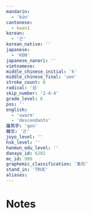 ```yaml
---
mandarin:
  - 'kūn'
cantonese:
  - kwan1
korean:
  - '곤'
korean_native: ''
japanese:
  - 'KON'
japanese_nanori: ''
vietnamese:
middle_chinese_initial: 'k'
middle_chinese_final: 'uən'
stroke_count: 8
radical: '日'
skip_number: '2-4-4'
grade_level: 6
pos: ''
english:
  - 'swarm'
  - 'descendants'
羅馬字: 'gon'
韓文: '곤'
joyo_level: ''
hsk_level: ''
hanmun_edu_level: ''
danayo_id: 6202
mc_id: 988
graphemic_classification: '象形'
stand_in: 'TRUE'
aliases:
---
```


# Notes
